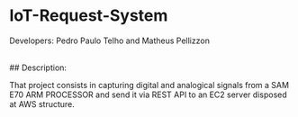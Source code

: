 # IoT-Request-System
<p>Developers: Pedro Paulo Telho and Matheus Pellizzon</p>
<br />
## Description:
<p>That project consists in capturing digital and analogical signals from a SAM E70 ARM PROCESSOR and send it via REST API to an EC2 server disposed at AWS structure. </p>
